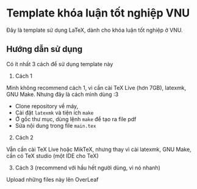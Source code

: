 # Template khóa luận tốt nghiệp VNU

Đây là template sử dụng LaTeX, dành cho khóa luận tốt nghiệp ở VNU.

## Hướng dẫn sử dụng

Có ít nhất 3 cách để sử dụng template này

1. Cách 1

Mình không recommend cách 1, vì cần cài TeX Live (hơn 7GB), latexmk, GNU Make. Nhưng đây là cách mình dùng :3

- Clone repository về máy,
- Cài đặt `latexmk` và tiện ích `make`
- Ở gốc thư mục, dùng lệnh `make` để tạo ra file pdf
- Sửa nội dung trong file `main.tex`

2. Cách 2

Vẫn cần cài TeX Live hoặc MikTeX, nhưng thay vì cài latexmk, GNU Make, cần có TeX studio (một IDE cho TeX)

3. Cách 3 (recommend với hầu hết người dùng, vì nó nhanh)

Upload những files này lên OverLeaf

